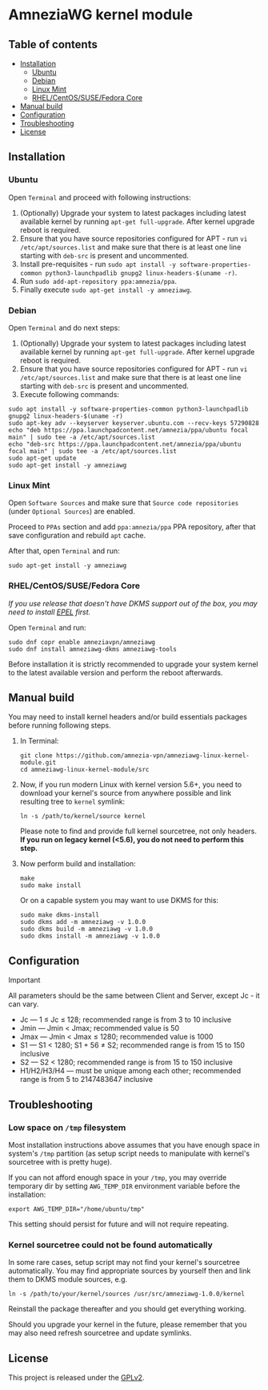 # AmneziaWG kernel module

## Table of contents

- [Installation](#installation)
  - [Ubuntu](#ubuntu)
  - [Debian](#debian)
  - [Linux Mint](#linux-mint)
  - [RHEL/CentOS/SUSE/Fedora Core](#rhelcentossusefedora-core)
- [Manual build](#manual-build)
- [Configuration](#configuration)
- [Troubleshooting](#troubleshooting)
- [License](#license)

## Installation

### Ubuntu

Open `Terminal` and proceed with following instructions:

1. (Optionally) Upgrade your system to latest packages including latest available kernel by running `apt-get full-upgrade`.
After kernel upgrade reboot is required.
2. Ensure that you have source repositories configured for APT - run `vi /etc/apt/sources.list` and make sure that there is
at least one line starting with `deb-src` is present and uncommented.
3. Install pre-requisites - run `sudo apt install -y software-properties-common python3-launchpadlib gnupg2 linux-headers-$(uname -r)`.
4. Run `sudo add-apt-repository ppa:amnezia/ppa`.
5. Finally execute `sudo apt-get install -y amneziawg`.

### Debian

Open `Terminal` and do next steps:

1. (Optionally) Upgrade your system to latest packages including latest available kernel by running `apt-get full-upgrade`.
   After kernel upgrade reboot is required.
2. Ensure that you have source repositories configured for APT - run `vi /etc/apt/sources.list` and make sure that there is
   at least one line starting with `deb-src` is present and uncommented.
3. Execute following commands:
```shell
sudo apt install -y software-properties-common python3-launchpadlib gnupg2 linux-headers-$(uname -r)
sudo apt-key adv --keyserver keyserver.ubuntu.com --recv-keys 57290828
echo "deb https://ppa.launchpadcontent.net/amnezia/ppa/ubuntu focal main" | sudo tee -a /etc/apt/sources.list
echo "deb-src https://ppa.launchpadcontent.net/amnezia/ppa/ubuntu focal main" | sudo tee -a /etc/apt/sources.list
sudo apt-get update
sudo apt-get install -y amneziawg
```

### Linux Mint

Open `Software Sources` and make sure that `Source code repositories` (under `Optional Sources`) are enabled.

Proceed to `PPAs` section and add `ppa:amnezia/ppa` PPA repository, after that save configuration and rebuild `apt` cache.

After that, open `Terminal` and run:

```shell
sudo apt-get install -y amneziawg
```

### RHEL/CentOS/SUSE/Fedora Core

*If you use release that doesn't have DKMS support out of the box, you may need to install [EPEL](https://docs.fedoraproject.org/en-US/epel/#_quickstart) first.*

Open `Terminal` and run:

```shell
sudo dnf copr enable amneziavpn/amneziawg
sudo dnf install amneziawg-dkms amneziawg-tools
```

Before installation it is strictly recommended to upgrade your system kernel to the latest available version and perform
the reboot afterwards.

## Manual build

You may need to install kernel headers and/or build essentials packages before running following steps.

1. In Terminal:
    ```shell
    git clone https://github.com/amnezia-vpn/amneziawg-linux-kernel-module.git
    cd amneziawg-linux-kernel-module/src
    ```

2. Now, if you run modern Linux with kernel version 5.6+, you need to download your kernel's source from anywhere possible
and link resulting tree to `kernel` symlink:
    
    ```shell
    ln -s /path/to/kernel/source kernel
    ```
    
    Please note to find and provide full kernel sourcetree, not only headers. **If you run on legacy kernel (<5.6), you do not need to perform this step.**

3. Now perform build and installation:
    ```shell
    make
    sudo make install
    ```
   
    Or on a capable system you may want to use DKMS for this:
    ```shell
    sudo make dkms-install
    sudo dkms add -m amneziawg -v 1.0.0
    sudo dkms build -m amneziawg -v 1.0.0
    sudo dkms install -m amneziawg -v 1.0.0
    ```

## Configuration

> [!IMPORTANT]
> All parameters should be the same between Client and Server, except Jc - it can vary.

- Jc — 1 ≤ Jc ≤ 128; recommended range is from 3 to 10 inclusive
- Jmin — Jmin < Jmax; recommended value is 50
- Jmax — Jmin < Jmax ≤ 1280; recommended value is 1000
- S1 — S1 < 1280; S1 + 56 ≠ S2; recommended range is from 15 to 150 inclusive
- S2 — S2 < 1280; recommended range is from 15 to 150 inclusive
- H1/H2/H3/H4 — must be unique among each other; recommended range is from 5 to 2147483647 inclusive

## Troubleshooting

### Low space on `/tmp` filesystem

Most installation instructions above assumes that you have enough space in system's `/tmp` partition (as setup script needs 
to manipulate with kernel's sourcetree with is pretty huge).

If you can not afford enough space in your `/tmp`, you may override temporary dir by setting `AWG_TEMP_DIR` environment variable
before the installation:

```shell
export AWG_TEMP_DIR="/home/ubuntu/tmp"
```

This setting should persist for future and will not require repeating.

### Kernel sourcetree could not be found automatically

In some rare cases, setup script may not find your kernel's sourcetree automatically. You may find appropriate sources by yourself
then and link them to DKMS module sources, e.g.

```shell
ln -s /path/to/your/kernel/sources /usr/src/amneziawg-1.0.0/kernel
```

Reinstall the package thereafter and you should get everything working.

Should you upgrade your kernel in the future, please remember that you may also need refresh sourcetree and update symlinks.

## License

This project is released under the [GPLv2](COPYING).
